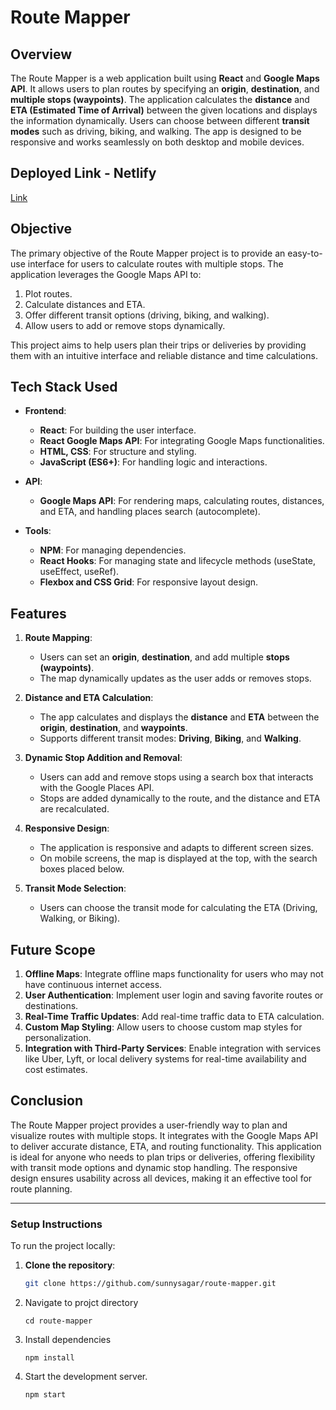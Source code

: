 # Route Mapper

## Overview
The Route Mapper is a web application built using **React** and **Google Maps API**. It allows users to plan routes by specifying an **origin**, **destination**, and **multiple stops (waypoints)**. The application calculates the **distance** and **ETA (Estimated Time of Arrival)** between the given locations and displays the information dynamically. Users can choose between different **transit modes** such as driving, biking, and walking. The app is designed to be responsive and works seamlessly on both desktop and mobile devices.

## Deployed Link - Netlify
[Link](https://routemapper.netlify.app/)

## Objective
The primary objective of the Route Mapper project is to provide an easy-to-use interface for users to calculate routes with multiple stops. The application leverages the Google Maps API to:
1. Plot routes.
2. Calculate distances and ETA.
3. Offer different transit options (driving, biking, and walking).
4. Allow users to add or remove stops dynamically.

This project aims to help users plan their trips or deliveries by providing them with an intuitive interface and reliable distance and time calculations.

## Tech Stack Used
- **Frontend**: 
  - **React**: For building the user interface.
  - **React Google Maps API**: For integrating Google Maps functionalities.
  - **HTML, CSS**: For structure and styling.
  - **JavaScript (ES6+)**: For handling logic and interactions.

- **API**:
  - **Google Maps API**: For rendering maps, calculating routes, distances, and ETA, and handling places search (autocomplete).

- **Tools**:
  - **NPM**: For managing dependencies.
  - **React Hooks**: For managing state and lifecycle methods (useState, useEffect, useRef).
  - **Flexbox and CSS Grid**: For responsive layout design.

## Features
1. **Route Mapping**:
   - Users can set an **origin**, **destination**, and add multiple **stops (waypoints)**.
   - The map dynamically updates as the user adds or removes stops.

2. **Distance and ETA Calculation**:
   - The app calculates and displays the **distance** and **ETA** between the **origin**, **destination**, and **waypoints**.
   - Supports different transit modes: **Driving**, **Biking**, and **Walking**.

3. **Dynamic Stop Addition and Removal**:
   - Users can add and remove stops using a search box that interacts with the Google Places API.
   - Stops are added dynamically to the route, and the distance and ETA are recalculated.

4. **Responsive Design**:
   - The application is responsive and adapts to different screen sizes.
   - On mobile screens, the map is displayed at the top, with the search boxes placed below.

5. **Transit Mode Selection**:
   - Users can choose the transit mode for calculating the ETA (Driving, Walking, or Biking).

## Future Scope
1. **Offline Maps**: Integrate offline maps functionality for users who may not have continuous internet access.
2. **User Authentication**: Implement user login and saving favorite routes or destinations.
3. **Real-Time Traffic Updates**: Add real-time traffic data to ETA calculation.
4. **Custom Map Styling**: Allow users to choose custom map styles for personalization.
5. **Integration with Third-Party Services**: Enable integration with services like Uber, Lyft, or local delivery systems for real-time availability and cost estimates.

## Conclusion
The Route Mapper project provides a user-friendly way to plan and visualize routes with multiple stops. It integrates with the Google Maps API to deliver accurate distance, ETA, and routing functionality. This application is ideal for anyone who needs to plan trips or deliveries, offering flexibility with transit mode options and dynamic stop handling. The responsive design ensures usability across all devices, making it an effective tool for route planning.

---

### Setup Instructions
To run the project locally:

1. **Clone the repository**:
   ```bash
   git clone https://github.com/sunnysagar/route-mapper.git
   ```
2. Navigate to projct directory
   ```
   cd route-mapper
   ```
3. Install dependencies
   ```
   npm install
   ```
4. Start the development server.
   ```
   npm start
   ``` 
 
